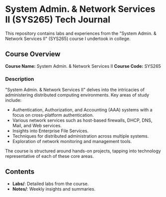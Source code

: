 # System Admin. & Network Services II (SYS265) Tech Journal

This repository contains labs and experiences from the "System Admin. & Network Services II" (SYS265) course I undertook in college.

## Course Overview

**Course Name:** System Admin. & Network Services II
**Course Code:** SYS265

### Description

"System Admin. & Network Services II" delves into the intricacies of administering distributed computing environments. Key areas of study include:

- Authentication, Authorization, and Accounting (AAA) systems with a focus on cross-platform authentication.
- Various network services such as host-based firewalls, DHCP, DNS, Mail, and Web services.
- Insights into Enterprise File Services.
- Techniques for distributed administration across multiple systems.
- Exploration of network monitoring and management tools.

The course is structured around hands-on projects, tapping into technology representative of each of these core areas.

## Contents

- **Labs/**: Detailed labs from the course.
- **Notes/**: Weekly insights and summaries.